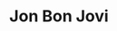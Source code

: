 ---
title: "Jon Bon Jovi"
summary: "John Francis Bongiovi Jr. , known professionally as Jon Bon Jovi, is an American singer, songwriter, guitarist, and actor. He is best known as the founder and frontman of the rock band Bon Jovi, which was formed in 1983. He has released 15 studio albums with his band as well as two solo albums.
In the 1990s, Bon Jovi started an acting career, starring in the films Moonlight and Valentino and U-571 and appearing on television in Sex and the City, Ally McBeal, and The West Wing.
As a songwriter, Bon Jovi was inducted into the Songwriters Hall of Fame in 2009. In 2012, he ranked number 50 on the list of Billboard magazine's \"Power 100\", a ranking of \"The Most Powerful and Influential People in the Music Business\". In 1996, People magazine named him one of the \"50 Most Beautiful People in the World\". In 2000, People awarded him the title \"Sexiest Rock Star\".Bon Jovi was a founder and former majority owner of the Arena Football League team, the Philadelphia Soul. He is the founder of The Jon Bon Jovi Soul Foundation, founded in 2006."
image: "jon-bon-jovi.jpg"
apple_music_artist_url: "https://music.apple.com/gb/artist/bon-jovi/122782"
wikipedia_url: "https://en.wikipedia.org/wiki/Jon_Bon_Jovi"
---